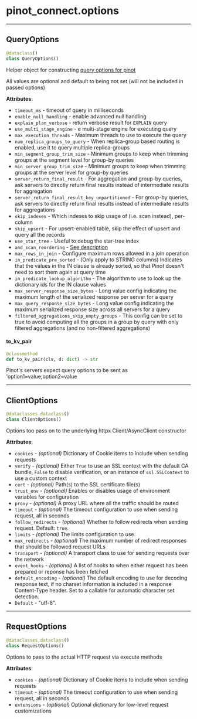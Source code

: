 <a id="pinot_connect.options"></a>

# pinot\_connect.options

<a id="pinot_connect.options.QueryOptions"></a>

---
## QueryOptions

```python
@dataclass()
class QueryOptions()
```

Helper object for constructing [query options for pinot](https://docs.pinot.apache.org/users/user-guide-query/query-options)

All values are optional and default to being not set (will not be included in passed options)

**Attributes**:

- `timeout_ms` - timeout of query in milliseconds
- `enable_null_handling` - enable advanced null handling
- `explain_plan_verbose` - return verbose result for `EXPLAIN` query
- `use_multi_stage_engine` - e multi-stage engine for executing query
- `max_execution_threads` - Maximum threads to use to execute the query
- `num_replica_groups_to_query` - When replica-group based routing is enabled, use it to query multiple replica-groups
- `min_segment_group_trim_size` - Minimum groups to keep when trimming groups at the segment level for group-by queries
- `min_server_group_trim_size` - Minimum groups to keep when trimming groups at the server level for group-by queries
- `server_return_final_result` - For aggregation and group-by queries, ask servers to directly return final results
  instead of intermediate results for aggregation
- `server_return_final_result_key_unpartitioned` - For group-by queries, ask servers to directly return final results
  instead of intermediate results for aggregations
- `skip_indexes` - Which indexes to skip usage of (i.e. scan instead), per-column
- `skip_upsert` - For upsert-enabled table, skip the effect of upsert and query all the records
- `use_star_tree` - Useful to debug the star-tree index
- `and_scan_reordering` - [See description](https://docs.pinot.apache.org/operators/tutorials/performance-optimization-configurations)
- `max_rows_in_join` - Configure maximum rows allowed in a join operation
- `in_predicate_pre_sorted` - (Only apply to STRING columns) Indicates that the values in the IN clause is already
  sorted, so that Pinot doesn't need to sort them again at query time
- `in_predicate_lookup_algorithm` - The algorithm to use to look up the dictionary ids for the IN clause values
- `max_server_response_size_bytes` - Long value config indicating the maximum length of the serialized response per
  server for a query
- `max_query_response_size_bytes` - Long value config indicating the maximum serialized response size across all
  servers for a query
- `filtered_aggregations_skip_empty_groups` - This config can be set to true to avoid computing all the groups in a
  group by query with only filtered aggregations (and no non-filtered aggregations)

<a id="pinot_connect.options.QueryOptions.to_kv_pair"></a>

#### to\_kv\_pair

```python
@classmethod
def to_kv_pair(cls, d: dict) -> str
```

Pinot's servers expect query options to be sent as 'option1=value;option2=value

<a id="pinot_connect.options.ClientOptions"></a>

---
## ClientOptions

```python
@dataclasses.dataclass()
class ClientOptions()
```

Options too pass on to the underlying httpx Client/AsyncClient constructor

**Attributes**:

- `cookies` - *(optional)* Dictionary of Cookie items to include when sending requests
- `verify` - *(optional)* Either `True` to use an SSL context with the default CA bundle, `False` to disable
  verification, or an instance of `ssl.SSLContext` to use a custom context
- `cert` - *(optional)* Path(s) to the SSL certificate file(s)
- `trust_env` - *(optional)* Enables or disables usage of environment variables for configuration
- `proxy` - *(optional)* A proxy URL where all the traffic should be routed
- `timeout` - *(optional)* The timeout configuration to use when sending request, all in seconds
- `follow_redirects` - *(optional)* Whether to follow redirects when sending request.  Default: `true`.
- `limits` - *(optional)* The limits configuration to use.
- `max_redirects` - *(optional)* The maximum number of redirect responses that should be followed request URLs
- `transport` - *(optional)* A transport class to use for sending requests over the network
- `event_hooks` - *(optional)* A list of hooks to when either request has been prepared or reponse has been fetched
- `default_encoding` - *(optional)* The default encoding to use for decoding response text, if no charset information
  is included in a response Content-Type header. Set to a callable for automatic character set detection.
- `Default` - "utf-8".

<a id="pinot_connect.options.RequestOptions"></a>

---
## RequestOptions

```python
@dataclasses.dataclass()
class RequestOptions()
```

Options to pass to the actual HTTP request via execute methods

**Attributes**:

- `cookies` - *(optional)* Dictionary of Cookie items to include when sending requests
- `timeout` - *(optional)* The timeout configuration to use when sending request, all in seconds
- `extensions` - *(optional)* Optional dictionary for low-level request customizations

